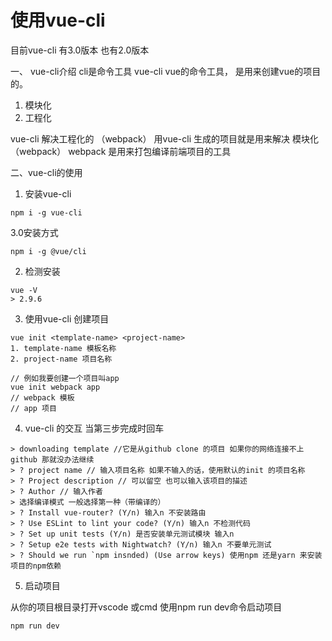 # 使用vue-cli

目前vue-cli 有3.0版本
也有2.0版本

一、 vue-cli介绍
cli是命令工具 vue-cli vue的命令工具， 是用来创建vue的项目的。

1. 模块化
2. 工程化

vue-cli 解决工程化的 （webpack）
用vue-cli 生成的项目就是用来解决 模块化（webpack）
webpack 是用来打包编译前端项目的工具


二、vue-cli的使用

1. 安装vue-cli

```shell
npm i -g vue-cli
```

3.0安装方式
```shell
npm i -g @vue/cli
```

2. 检测安装

```shell
vue -V
> 2.9.6
```

3. 使用vue-cli 创建项目

```shell
vue init <template-name> <project-name>
1. template-name 模板名称
2. project-name 项目名称

// 例如我要创建一个项目叫app
vue init webpack app
// webpack 模板
// app 项目
```

4. vue-cli 的交互
当第三步完成时回车

```shell
> downloading template //它是从github clone 的项目 如果你的网络连接不上github 那就没办法继续
> ? project name // 输入项目名称 如果不输入的话，使用默认的init 的项目名称
> ? Project description // 可以留空 也可以输入该项目的描述
> ? Author // 输入作者
> 选择编译模式 一般选择第一种（带编译的）
> ? Install vue-router? (Y/n) 输入n 不安装路由
> ? Use ESLint to lint your code? (Y/n) 输入n 不检测代码
> ? Set up unit tests (Y/n) 是否安装单元测试模块 输入n
> ? Setup e2e tests with Nightwatch? (Y/n) 输入n 不要单元测试
> ? Should we run `npm insnded) (Use arrow keys) 使用npm 还是yarn 来安装项目的npm依赖

```

5. 启动项目

从你的项目根目录打开vscode 或cmd 使用npm run dev命令启动项目

```shell
npm run dev
```